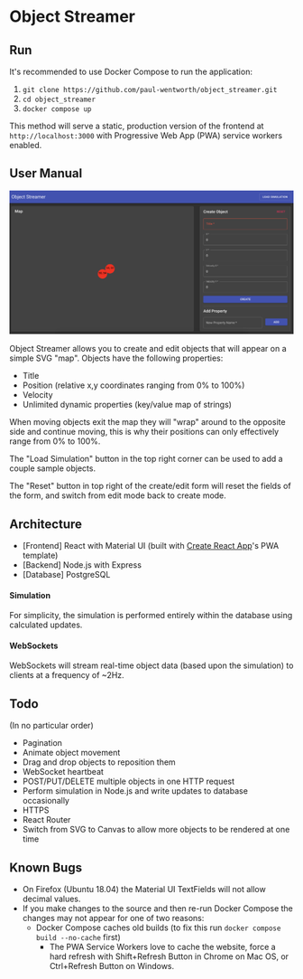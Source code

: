 # Object Streamer

## Run

It's recommended to use Docker Compose to run the application:

1. `git clone https://github.com/paul-wentworth/object_streamer.git`
2. `cd object_streamer`
3. `docker compose up`

This method will serve a static, production version of the frontend at `http://localhost:3000` with Progressive Web App (PWA) service workers enabled.

## User Manual

![Home page](readme_image.png)

Object Streamer allows you to create and edit objects that will appear on a simple SVG "map". Objects have the following properties:

- Title
- Position (relative x,y coordinates ranging from 0% to 100%)
- Velocity
- Unlimited dynamic properties (key/value map of strings)

When moving objects exit the map they will "wrap" around to the opposite side and continue moving, this is why their positions can only effectively range from 0% to 100%.

The "Load Simulation" button in the top right corner can be used to add a couple sample objects.

The "Reset" button in top right of the create/edit form will reset the fields of the form, and switch from edit mode back to create mode.

## Architecture

- [Frontend] React with Material UI (built with [Create React App](https://create-react-app.dev/)'s PWA template)
- [Backend] Node.js with Express
- [Database] PostgreSQL

#### Simulation

For simplicity, the simulation is performed entirely within the database using calculated updates.

#### WebSockets

WebSockets will stream real-time object data (based upon the simulation) to clients at a frequency of ~2Hz.

## Todo

(In no particular order)

- Pagination
- Animate object movement
- Drag and drop objects to reposition them
- WebSocket heartbeat
- POST/PUT/DELETE multiple objects in one HTTP request
- Perform simulation in Node.js and write updates to database occasionally
- HTTPS
- React Router
- Switch from SVG to Canvas to allow more objects to be rendered at one time

## Known Bugs

- On Firefox (Ubuntu 18.04) the Material UI TextFields will not allow decimal values.
- If you make changes to the source and then re-run Docker Compose the changes may not appear for one of two reasons:
  - Docker Compose caches old builds (to fix this run `docker compose build --no-cache` first)
    - The PWA Service Workers love to cache the website, force a hard refresh with Shift+Refresh Button in Chrome on Mac OS, or Ctrl+Refresh Button on Windows.
